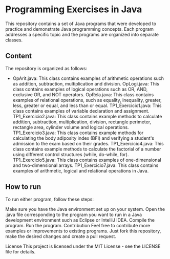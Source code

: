 # Programming Exercises in Java
This repository contains a set of Java programs that were developed to practice and demonstrate Java programming concepts. Each program addresses a specific topic and the programs are organized into separate classes.

## Content
The repository is organized as follows:

- OpArit.java: This class contains examples of arithmetic operations such as addition, subtraction, multiplication and division.
OpLogi.java: This class contains examples of logical operations such as OR, AND, exclusive OR, and NOT operators.
OpRela.java: This class contains examples of relational operations, such as equality, inequality, greater, less, greater or equal, and less than or equal.
TP1_Exercicio1.java: This class contains examples of variable declaration and assignment.
TP1_Exercicio2.java: This class contains example methods to calculate addition, subtraction, multiplication, division, rectangle perimeter, rectangle area, cylinder volume and logical operations.
TP1_Exercicio3.java: This class contains example methods for calculating the body adiposity index (BFI) and verifying a student's admission to the exam based on their grades.
TP1_Exercicio4.java: This class contains example methods to calculate the factorial of a number using different control structures (while, do-while, for).
TP1_Exercicio5.java: This class contains examples of one-dimensional and two-dimensional arrays.
TP1_Exercicio7.java: This class contains examples of arithmetic, logical and relational operations in Java.

## How to run
To run either program, follow these steps:

Make sure you have the Java environment set up on your system.
Open the .java file corresponding to the program you want to run in a Java development environment such as Eclipse or IntelliJ IDEA.
Compile the program.
Run the program.
Contribution
Feel free to contribute more examples or improvements to existing programs. Just fork this repository, make the desired changes and create a pull request.

License
This project is licensed under the MIT License - see the LICENSE file for details.
